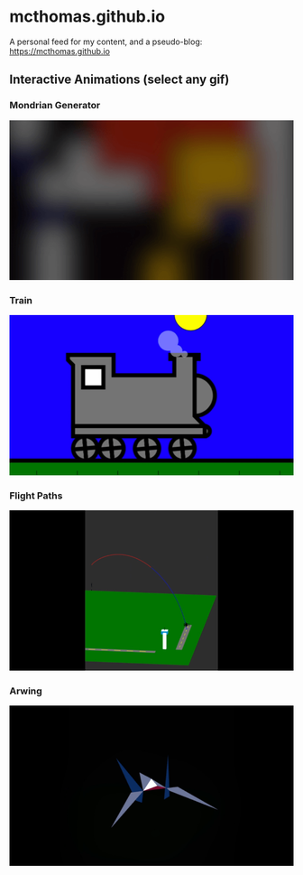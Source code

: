 # mcthomas.github.io
A personal feed for my content, and a pseudo-blog: https://mcthomas.github.io

## Interactive Animations (select any gif)

### Mondrian Generator

[![mondrian gif](readme-gifs/mondrian.gif)](https://mcthomas.github.io/nav/mondrian/index.html)

### Train

[![train gif](readme-gifs/train.gif)](https://mcthomas.github.io/nav/train/index.html)

### Flight Paths

[![flight gif](readme-gifs/flight.gif)](https://mcthomas.github.io/nav/flight/index.html)

### Arwing

[![arwing gif](readme-gifs/arwing.gif)](https://mcthomas.github.io/nav/arwing/index.html)

